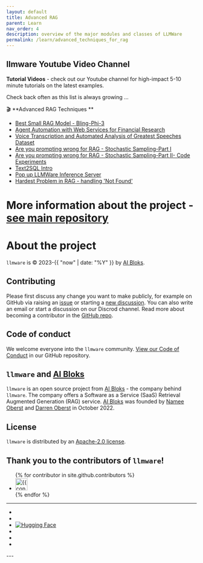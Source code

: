 ```yaml
---
layout: default
title: Advanced RAG
parent: Learn
nav_order: 4
description: overview of the major modules and classes of LLMWare  
permalink: /learn/advanced_techniques_for_rag
---
```

llmware Youtube Video Channel
---

**Tutorial Videos** - check out our Youtube channel for high-impact 5-10 minute tutorials on the latest examples.  

Check back often as this list is always growing ...  

🎬 **Advanced RAG Techniques **  
- [Best Small RAG Model - Bling-Phi-3](https://youtu.be/cViMonCAeSc?si=L6jX0sRdZAmKtRcz)  
- [Agent Automation with Web Services for Financial Research](https://youtu.be/l0jzsg1_Ik0?si=oBGtALHLplouY9x2)  
- [Voice Transcription and Automated Analysis of Greatest Speeches Dataset](https://youtu.be/5y0ez5ZBpPE?si=PAaCIqYou8nCGxYG)  
- [Are you prompting wrong for RAG - Stochastic Sampling-Part I](https://youtu.be/7oMTGhSKuNY?si=_KSjuBnqArvWzYbx)  
- [Are you prompting wrong for RAG - Stochastic Sampling-Part II- Code Experiments](https://youtu.be/iXp1tj-pPjM?si=3ZeMgipY0vJDHIMY)
- [Text2SQL Intro](https://youtu.be/BKZ6kO2XxNo?si=tXGt63pvrp_rOlIP)  
- [Pop up LLMWare Inference Server](https://www.youtube.com/watch?v=qiEmLnSRDUA&t=20s)   
- [Hardest Problem in RAG - handling 'Not Found'](https://youtu.be/slDeF7bYuv0?si=j1nkdwdGr5sgvUtK)  


# More information about the project - [see main repository](https://www.github.com/llmware-ai/llmware.git)


# About the project

`llmware` is &copy; 2023-{{ "now" | date: "%Y" }} by [AI Bloks](https://www.aibloks.com/home).

## Contributing
Please first discuss any change you want to make publicly, for example on GitHub via raising an [issue](https://github.com/llmware-ai/llmware/issues) or starting a [new discussion](https://github.com/llmware-ai/llmware/discussions).
You can also write an email or start a discussion on our Discrod channel.
Read more about becoming a contributor in the [GitHub repo](https://github.com/llmware-ai/llmware/blob/main/CONTRIBUTING.md).

## Code of conduct
We welcome everyone into the ``llmware`` community.
[View our Code of Conduct](https://github.com/llmware-ai/llmware/blob/main/CODE_OF_CONDUCT.md) in our GitHub repository.

## ``llmware`` and [AI Bloks](https://www.aibloks.com/home)
``llmware`` is an open source project from [AI Bloks](https://www.aibloks.com/home) - the company behind ``llmware``.
The company offers a Software as a Service (SaaS) Retrieval Augmented Generation (RAG) service.
[AI Bloks](https://www.aibloks.com/home) was founded by [Namee Oberst](https://www.linkedin.com/in/nameeoberst/) and [Darren Oberst](https://www.linkedin.com/in/darren-oberst-34a4b54/) in October 2022.

## License

`llmware` is distributed by an [Apache-2.0 license](https://www.github.com/llmware-ai/llmware/blob/main/LICENSE).

## Thank you to the contributors of ``llmware``!
<ul class="list-style-none">
{% for contributor in site.github.contributors %}
  <li class="d-inline-block mr-1">
     <a href="{{ contributor.html_url }}">
        <img src="{{ contributor.avatar_url }}" width="32" height="32" alt="{{ contributor.login }}">
    </a>
  </li>
{% endfor %}
</ul>


---
<ul class="list-style-none">
    <li class="d-inline-block mr-1">
        <a href="https://discord.gg/MhZn5Nc39h"><span><i class="fa-brands fa-discord"></i></span></a>
    </li>
    <li class="d-inline-block mr-1">
        <a href="https://www.youtube.com/@llmware"><span><i class="fa-brands fa-youtube"></i></span></a>
    </li>
  <li class="d-inline-block mr-1">
    <a href="https://huggingface.co/llmware"><span> <img src="https://huggingface.co/front/assets/huggingface_logo-noborder.svg" alt="Hugging Face" class="hugging-face-logo"/> </span></a>
     </li>
    <li class="d-inline-block mr-1">
        <a href="https://www.linkedin.com/company/aibloks/"><span><i class="fa-brands fa-linkedin"></i></span></a>
    </li>
    <li class="d-inline-block mr-1">
        <a href="https://twitter.com/AiBloks"><span><i class="fa-brands fa-square-x-twitter"></i></span></a>
    </li>
    <li class="d-inline-block mr-1">
        <a href="https://www.instagram.com/aibloks/"><span><i class="fa-brands fa-instagram"></i></span></a>
    </li>
</ul>
---

